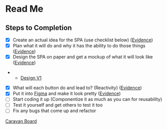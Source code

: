 # Read Me

## Steps to Completion

- [x] Create an actual idea for the SPA (use checklist below) ([Evidence](/evidence/idea-and-functionality.pdf))
- [x] Plan what it will do and why it has the ability to do those things ([Evidence](/evidence/idea-and-functionality.pdf))
- [x] Design the SPA on paper and get a mockup of what it will look like ([Evidence](/evidence/wireframe.pdf))
- - [Design V1](/evidence/designs/v1.pdf)
- [x] What will each button do and lead to? (Reactivity) ([Evidence](/evidence/wireframe.pdf))
- [x] Put it into [Figma](https://www.figma.com/) and make it look pretty ([Evidence](https://www.figma.com/file/sPKQip1mWrJ3XvDKuGpyz6/COMP1004-First-Coursework-SPA-Design?type=design&node-id=0%3A1&mode=design&t=371mMZCrtjVHCYNS-1))
- [ ] Start coding it up (Componentize it as much as you can for reusability)
- [ ] Test it yourself and get others to test it too
- [ ] Fix any bugs that come up and refactor

[Caravan Board](https://github.com/users/bobbymannino/projects/1)
